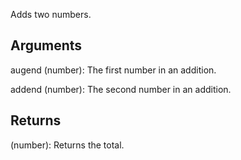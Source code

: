 Adds two numbers.


## Arguments
augend (number): The first number in an addition.

addend (number): The second number in an addition.


## Returns
(number): Returns the total.
